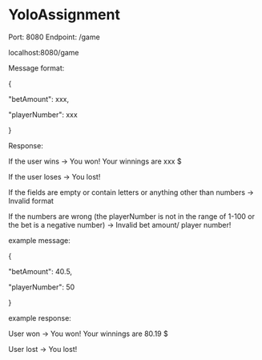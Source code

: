 # YoloAssignment
Port: 8080
Endpoint: /game

localhost:8080/game

Message format: 
 
{

  "betAmount": xxx,
  
  "playerNumber": xxx
  
}


Response:

If the user wins -> You won! Your winnings are xxx $

If the user loses -> You lost!

If the fields are empty or contain letters or anything other than numbers -> Invalid format

If the numbers are wrong (the playerNumber is not in the range of 1-100 or the bet is a negative number) -> Invalid bet amount/ player number!



example message: 

{

  "betAmount": 40.5,
  
  "playerNumber": 50
  
}



example response:

User won -> You won! Your winnings are 80.19 $

User lost -> You lost!
